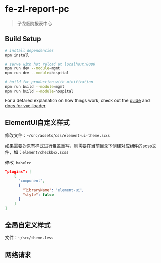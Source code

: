 # fe-zl-report-pc

> 子龙医院报表中心

## Build Setup

``` bash
# install dependencies
npm install

# serve with hot reload at localhost:8080
npm run dev --module=mgmt
npm run dev --module=hospital

# build for production with minification
npm run build --module=mgmt
npm run build --module=hospital

```

For a detailed explanation on how things work, check out the [guide](http://vuejs-templates.github.io/webpack/) and [docs for vue-loader](http://vuejs.github.io/vue-loader).


## ElementUI自定义样式

修改文件：`~/src/assets/css/element-ui-theme.scss`

如果需要对原有样式进行覆盖重写，则需要在当前目录下创建对应组件的scss文件，如：`element/checkbox.scss`

修改`.babelrc`
```json
"plugins": [
    [
      "component",
      {
        "libraryName": "element-ui",
        "style": false
      }
    ]
]
```
## 全局自定义样式

文件：`~/src/theme.less`

## 网络请求
